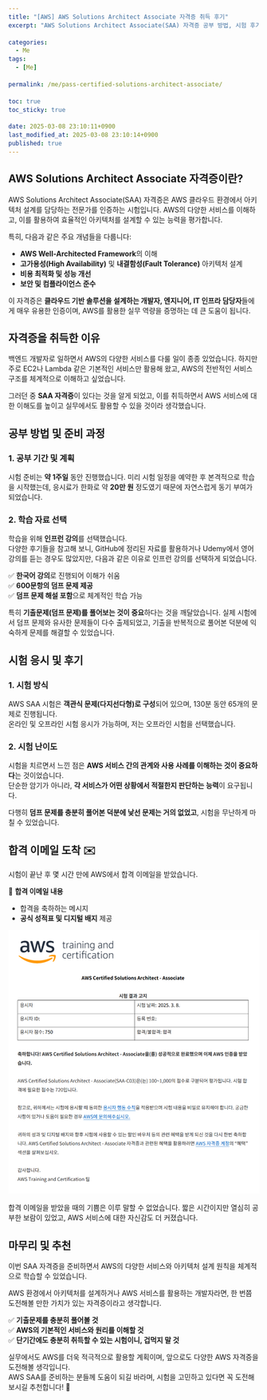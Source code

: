 ```yaml
---
title: "[AWS] AWS Solutions Architect Associate 자격증 취득 후기"
excerpt: "AWS Solutions Architect Associate(SAA) 자격증 공부 방법, 시험 후기를 정리했습니다."

categories:
  - Me
tags:
  - [Me]

permalink: /me/pass-certified-solutions-architect-associate/

toc: true
toc_sticky: true

date: 2025-03-08 23:10:11+0900
last_modified_at: 2025-03-08 23:10:14+0900
published: true
---
```


## AWS Solutions Architect Associate 자격증이란?  
AWS Solutions Architect Associate(SAA) 자격증은 AWS 클라우드 환경에서 아키텍처 설계를 담당하는 전문가를 인증하는 시험입니다. AWS의 다양한 서비스를 이해하고, 이를 활용하여 효율적인 아키텍처를 설계할 수 있는 능력을 평가합니다.  

특히, 다음과 같은 주요 개념들을 다룹니다:  
- **AWS Well-Architected Framework**의 이해  
- **고가용성(High Availability)** 및 **내결함성(Fault Tolerance)** 아키텍처 설계  
- **비용 최적화 및 성능 개선**  
- **보안 및 컴플라이언스 준수**  

이 자격증은 **클라우드 기반 솔루션을 설계하는 개발자, 엔지니어, IT 인프라 담당자**들에게 매우 유용한 인증이며, AWS를 활용한 실무 역량을 증명하는 데 큰 도움이 됩니다.  


## 자격증을 취득한 이유  
백엔드 개발자로 일하면서 AWS의 다양한 서비스를 다룰 일이 종종 있었습니다. 하지만 주로 EC2나 Lambda 같은 기본적인 서비스만 활용해 왔고, AWS의 전반적인 서비스 구조를 체계적으로 이해하고 싶었습니다.  

그러던 중 **SAA 자격증**이 있다는 것을 알게 되었고, 이를 취득하면서 AWS 서비스에 대한 이해도를 높이고 실무에서도 활용할 수 있을 것이라 생각했습니다.  


## 공부 방법 및 준비 과정  
### 1. 공부 기간 및 계획  
시험 준비는 **약 1주일** 동안 진행했습니다. 미리 시험 일정을 예약한 후 본격적으로 학습을 시작했는데, 응시료가 한화로 약 **20만 원** 정도였기 때문에 자연스럽게 동기 부여가 되었습니다.  

### 2. 학습 자료 선택  
학습을 위해 **인프런 강의**를 선택했습니다.  
다양한 후기들을 참고해 보니, GitHub에 정리된 자료를 활용하거나 Udemy에서 영어 강의를 듣는 경우도 많았지만, 다음과 같은 이유로 인프런 강의를 선택하게 되었습니다.  

✅ **한국어 강의**로 진행되어 이해가 쉬움  
✅ **600문항의 덤프 문제 제공**  
✅ **덤프 문제 해설 포함**으로 체계적인 학습 가능  

특히 **기출문제(덤프 문제)를 풀어보는 것이 중요**하다는 것을 깨달았습니다. 실제 시험에서 덤프 문제와 유사한 문제들이 다수 출제되었고, 기출을 반복적으로 풀어본 덕분에 익숙하게 문제를 해결할 수 있었습니다.  

## 시험 응시 및 후기  
### 1. 시험 방식  
AWS SAA 시험은 **객관식 문제(다지선다형)로 구성**되어 있으며, 130분 동안 65개의 문제로 진행됩니다.  
온라인 및 오프라인 시험 응시가 가능하며, 저는 오프라인 시험을 선택했습니다.  

### 2. 시험 난이도  
시험을 치르면서 느낀 점은 **AWS 서비스 간의 관계와 사용 사례를 이해하는 것이 중요하다**는 것이었습니다.  
단순한 암기가 아니라, **각 서비스가 어떤 상황에서 적절한지 판단하는 능력**이 요구됩니다.  

다행히 **덤프 문제를 충분히 풀어본 덕분에 낯선 문제는 거의 없었고**, 시험을 무난하게 마칠 수 있었습니다.  


## 합격 이메일 도착 ✉️  
시험이 끝난 후 몇 시간 만에 AWS에서 합격 이메일을 받았습니다.  

📩 **합격 이메일 내용**  
- 합격을 축하하는 메시지  
- **공식 성적표 및 디지털 배지** 제공  

![aws-email](/assets/images/posts_img/me/aws-email.png)  

합격 이메일을 받았을 때의 기쁨은 이루 말할 수 없었습니다. 짧은 시간이지만 열심히 공부한 보람이 있었고, AWS 서비스에 대한 자신감도 더 커졌습니다.  

## 마무리 및 추천  
이번 SAA 자격증을 준비하면서 AWS의 다양한 서비스와 아키텍처 설계 원칙을 체계적으로 학습할 수 있었습니다.  

AWS 환경에서 아키텍처를 설계하거나 AWS 서비스를 활용하는 개발자라면, 한 번쯤 도전해볼 만한 가치가 있는 자격증이라고 생각합니다.  

✅ **기출문제를 충분히 풀어볼 것**  
✅ **AWS의 기본적인 서비스와 원리를 이해할 것**  
✅ **단기간에도 충분히 취득할 수 있는 시험이니, 겁먹지 말 것**  

실무에서도 AWS를 더욱 적극적으로 활용할 계획이며, 앞으로도 다양한 AWS 자격증을 도전해볼 생각입니다.  
AWS SAA를 준비하는 분들께 도움이 되길 바라며, 시험을 고민하고 있다면 꼭 도전해 보시길 추천합니다! 🚀